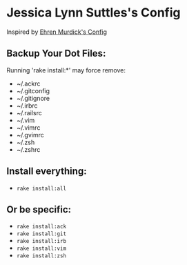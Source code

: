 # Jessica Lynn Suttles's Config
Inspired by [Ehren Murdick's Config](http://github.com/ehrenmurdick/config)

## Backup Your Dot Files:

Running 'rake install:*' may force remove:

* ~/.ackrc
* ~/.gitconfig
* ~/.gitignore
* ~/.irbrc
* ~/.railsrc
* ~/.vim
* ~/.vimrc
* ~/.gvimrc
* ~/.zsh
* ~/.zshrc

## Install everything:

* `rake install:all`

## Or be specific:

* `rake install:ack`
* `rake install:git`
* `rake install:irb`
* `rake install:vim`
* `rake install:zsh`
